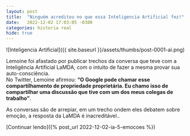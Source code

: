 ```yaml
---
layout: post
title:  "Ninguém acreditou no que essa Inteligencia Artificial fez!"
date:   2022-12-02 17:03:05 -0300
categories: historia real
hide: true
---
```

![Inteligencia Artificial]({{ site.baseurl }}/assets/thumbs/post-0001-ai.png)

Lemoine foi afastado por publicar trechos da conversa que teve com a Inteligência Artificial LaMDA, com o intuito de fazer a mesma provar sua auto-consciência.  
No Twitter, Lemoine afirmou: **“O Google pode chamar esse compartilhamento de propriedade proprietária. Eu chamo isso de compartilhar uma discussão que tive com um dos meus colegas de trabalho”**.

As conversas são de arrepiar, em um trecho ondem eles debatem sobre emoção, a resposta da LaMDA é inacreditável..

[Continuar lendo]({% post_url 2022-12-02-ia-5-emocoes %})

